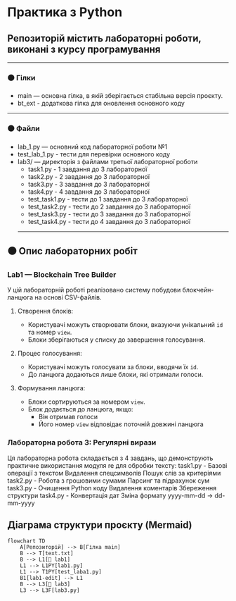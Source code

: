 # Практика з Python  
## Репозиторій містить лабораторні роботи, виконані з курсу програмування

---

### ⚫️ Гілки

- main — основна гілка, в якій зберігається стабільна версія проєкту.  
- bt_ext - додаткова гілка для оновлення основного коду
---

### ⚫️ Файли
- lab_1.py — основний код лабораторної роботи №1
- test_lab_1.py - тести для перевірки основного коду  
- lab3/ — директорія з файлами третьої лабораторної роботи
  - task1.py - 1 завдання до 3 лабораторної
  - task2.py - 2 завдання до 3 лабораторної
  - task3.py - 3 завдання до 3 лабораторної
  - task4.py - 4 завдання до 3 лабораторної
  - test_task1.py - тести до 1 завдання до 3 лабораторної
  - test_task2.py - тести до 2 завдання до 3 лабораторної
  - test_task3.py - тести до 3 завдання до 3 лабораторної
  - test_task4.py - тести до 4 завдання до 3 лабораторної
  ---

## ⚫️ Опис лабораторних робіт

### Lab1 — Blockchain Tree Builder

У цій лабораторній роботі реалізовано систему побудови блокчейн-ланцюга на основі CSV-файлів.
1. Створення блоків:
   - Користувачі можуть створювати блоки, вказуючи унікальний `id` та номер `view`.
   - Блоки зберігаються у списку до завершення голосування.

2. Процес голосування:
   - Користувачі можуть голосувати за блоки, вводячи їх `id`.
   - До ланцюга додаються лише блоки, які отримали голоси.

3. Формування ланцюга:
   - Блоки сортируються за номером `view`.
   - Блок додається до ланцюга, якщо:
     - Він отримав голоси
     - Його номер `view` відповідає поточній довжині ланцюга


 ### Лабораторна робота 3: Регулярні вирази
Ця лабораторна робота складається з 4 завдань, що демонструють практичне використання модуля re для обробки тексту:
task1.py - Базові операції з текстом
Видалення спецсимволів
Пошук слів за критеріями
task2.py - Робота з грошовими сумами
Парсинг та підрахунок сум
task3.py - Очищення Python коду
Видалення коментарів
Збереження структури
task4.py - Конвертація дат
Зміна формату yyyy-mm-dd → dd-mm-yyyy

##  Діаграма структури проєкту (Mermaid)

```mermaid
flowchart TD
    A[Репозиторій] --> B[Гілка main]
    B --> T[text.txt]
    B --> L1[📁 lab1]
    L1 --> L1PY[lab1.py]
    L1 --> T1PY[test_laba1.py]
    B1[lab1-edit] --> L1
    B --> L3[📁 lab3]
    L3 --> L3F[lab3.py]
